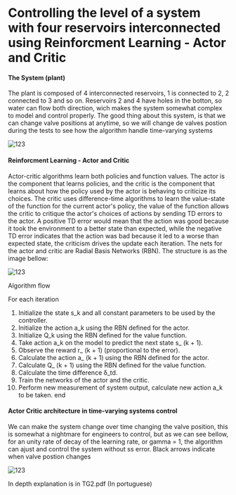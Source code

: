 # Controlling the level of a system with four reservoirs interconnected using Reinforcment Learning - Actor and Critic

#### The System (plant)

The plant is composed of 4 interconnected reservoirs, 1 is connected to 2, 2 connected to 3 and so on. Reservoirs 2 and 4 have holes in the botton, so water can flow both direction, wich makes the system somewhat complex to model and control properly. The good thing about this system, is that we can change valve positions at anytime, so we will change de valves postion during the tests to see how the algorithm handle time-varying systems

![123](https://user-images.githubusercontent.com/23335136/54704935-77a44d00-4b1a-11e9-9eaf-d6c7c22756d3.png)

#### Reinforcment Learning - Actor and Critic

Actor-critic algorithms learn both policies and function values. The actor is the component that learns policies, and the critic is the component that learns about how the policy used by the actor is behaving to criticize its choices. The critic uses difference-time algorithms to learn the value-state of the function for the current actor's policy, the value of the function allows the critic to critique the actor's choices of actions by sending TD errors to the actor. A positive TD error would mean that the action was good because it took the environment to a better state than expected, while the negative TD error indicates that the action was bad because it led to a worse than expected state, the criticism drives the update each iteration. The nets for the actor and critic are Radial Basis Networks (RBN).
The structure is as the image bellow:

![123](https://user-images.githubusercontent.com/23335136/54726566-74c54e80-4b52-11e9-8a55-a340d6426dbb.png)

Algorithm flow

For each iteration
1. Initialize the state s_k and all constant parameters to be used by the controller.
2. Initialize the action a_k using the RBN defined for the actor.
3. Initialize Q_k using the RBN defined for the value function.
4. Take action a_k on the model to predict the next state s_ (k + 1).
5. Observe the reward r_ (k + 1) (proportional to the error).
6. Calculate the action a_ (k + 1) using the RBN defined for the actor.
7. Calculate Q_ (k + 1) using the RBN defined for the value function.
8. Calculate the time difference δ_td.
9. Train the networks of the actor and the critic.
10. Perform new measurement of system output, calculate new action a_k to be taken.
end

#### Actor Critic architecture in time-varying systems control

We can make the system change over time changing the valve position, this is somewhat a nightmare for engineers to control, but as we can see bellow, for an unity rate of decay of the learning rate, or gamma = 1, the algorithm can ajust and control the system without ss error.
Black arrows indicate when valve postion changes

![123](https://user-images.githubusercontent.com/23335136/54727198-409f5d00-4b55-11e9-9948-385c2fd02b96.png)

In depth explanation is in TG2.pdf (In portuguese)
